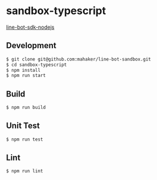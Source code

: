 # sandbox-typescript

[line-bot-sdk-nodejs](https://github.com/line/line-bot-sdk-nodejs)

## Development

``` sh
$ git clone git@github.com:mahaker/line-bot-sandbox.git
$ cd sandbox-typescript
$ npm install
$ npm run start 
```

## Build

``` sh
$ npm run build
```

## Unit Test 

``` sh
$ npm run test 
```

## Lint 

``` sh
$ npm run lint 
```
